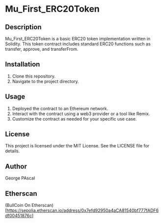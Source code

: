 # Mu_First_ERC20Token

## Description
Mu_First_ERC20Token is a basic ERC20 token implementation written in Solidity. This token contract includes standard ERC20 functions such as transfer, approve, and transferFrom.

## Installation
1. Clone this repository.
2. Navigate to the project directory.

## Usage
1. Deployed the contract to an Ethereum network.
2. Interact with the contract using a web3 provider or a tool like Remix.
3. Customize the contract as needed for your specific use case.

## License
This project is licensed under the MIT License. See the LICENSE file for details.

## Author
George PAscal

## Etherscan
(BullCoin On Etherscan)[https://sepolia.etherscan.io/address/0x7efd92950a4aCA81540bf777fADF6df00451876c]


